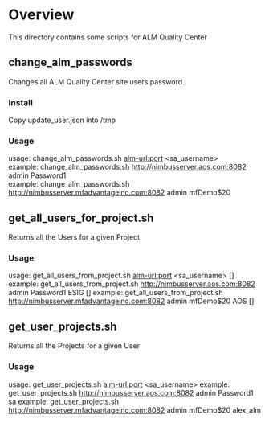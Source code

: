 # Overview
This directory contains some scripts for ALM Quality Center

## change_alm_passwords
Changes all ALM Quality Center site users password. 

### Install
Copy update_user.json into /tmp

### Usage
usage: change_alm_passwords.sh <alm-url:port> <sa_username> <password>  
example: change_alm_passwords.sh http://nimbusserver.aos.com:8082 admin Password1  
example: change_alm_passwords.sh http://nimbusserver.mfadvantageinc.com:8082 admin mfDemo\$20

## get_all_users_for_project.sh
Returns all the Users for a given Project

### Usage
usage: get_all_users_from_project.sh <alm-url:port> <sa_username> <password> <project> [<domain>]
example: get_all_users_from_project.sh http://nimbusserver.aos.com:8082 admin Password1 ESIG [<domain>]
example: get_all_users_from_project.sh http://nimbusserver.mfadvantageinc.com:8082 admin mfDemo\$20 AOS [<domain>]

## get_user_projects.sh
Returns all the Projects for a given User

### Usage
usage: get_user_projects.sh <alm-url:port> <sa_username> <password> <user>
example: get_user_projects.sh http://nimbusserver.aos.com:8082 admin Password1 sa
example: get_user_projects.sh http://nimbusserver.mfadvantageinc.com:8082 admin mfDemo\$20 alex_alm

